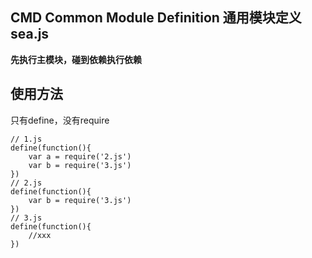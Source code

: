 ## CMD Common Module Definition 通用模块定义 sea.js
__先执行主模块，碰到依赖执行依赖__
## 使用方法
只有define，没有require
```
// 1.js
define(function(){
    var a = require('2.js')
    var b = require('3.js')
})
// 2.js
define(function(){
    var b = require('3.js')
})
// 3.js
define(function(){
    //xxx
})
```